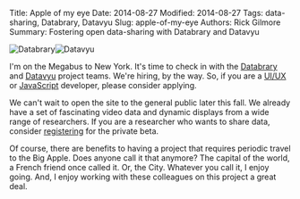 Title: Apple of my eye
Date: 2014-08-27
Modified: 2014-08-27
Tags: data-sharing, Databrary, Datavyu
Slug: apple-of-my-eye
Authors: Rick Gilmore
Summary: Fostering open data-sharing with Databrary and Datavyu

![Databrary](images/databrary-name.png)![Datavyu](images/datavyu-name.png)

I'm on the Megabus to New York. It's time to check in with the [Databrary](http://databrary) and [Datavyu](http://datavyu.org) project teams. We're hiring, by the way. So, if you are a [UI/UX](http://databrary.org/about/jobs/ux-ui.html) or [JavaScript](http://databrary.org/about/jobs/front-end.html) developer, please consider applying.

We can't wait to open the site to the general public later this fall. We already have a set of fascinating video data and dynamic displays from a wide range of researchers. If you are a researcher who wants to share data, consider [registering](http://nyu.databrary.org/register) for the private beta.

Of course, there are benefits to having a project that requires periodic travel to the Big Apple. Does anyone call it that anymore? The capital of the world, a French friend once called it. Or, the City. Whatever you call it, I enjoy going. And, I enjoy working with these colleagues on this project a great deal. 

